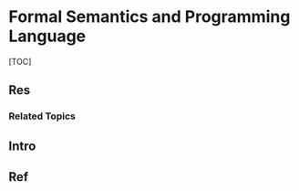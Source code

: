 # Formal Semantics and Programming Language

[TOC]



## Res
### Related Topics



## Intro



## Ref
